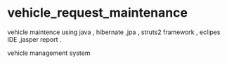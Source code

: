 # vehicle_request_maintenance

vehicle maintence using java , hibernate ,jpa , struts2 framework , eclipes IDE ,jasper report .

vehicle management system
